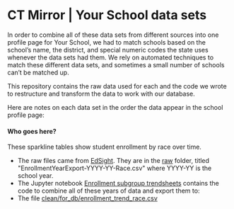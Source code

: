 # CT Mirror | Your School data sets

In order to combine all of these data sets from different sources into one
profile page for Your School, we had to match schools based on the school’s
name, the district, and special numeric codes the state uses whenever the
data sets had them. We rely on automated techniques to match these
different data sets, and sometimes a small number of schools can’t be
matched up.

This repository contains the raw data used for each and the code we wrote
to restructure and transform the data to work with our database.

Here are notes on each data set in the order the data appear in the school
profile page:

#### Who goes here?

These sparkline tables show student enrollment by race over time.

* The raw files came from [EdSight](http://edsight.ct.gov). They are in the [raw](raw) folder, titled
"EnrollmentYearExport-YYYY-YY-Race.csv" where YYYY-YY is the school year.
* The Jupyter notebook [Enrollment subgroup trendsheets](pandas/Enrollment%20subgroup%20trendsheets.ipynb) contains the code to combine all of these years of data and export them to:
* The file [clean/for_db/enrollment_trend_race.csv](clean/for_db/enrollment_trend_race.csv)


